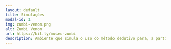 ```yaml
---
layout: default
title: Simulações
modal-id: 1
img: zumbi-venom.png
alt: Zumbi Venom
url: https://bit.ly/museu-zumbi
description: Ambiente que simula o uso do método dedutivo para, a partir de evidências, deduzir uma nova informação. Neste ambiente/jogo, o usuário assume o papel de um médico que deve diagnosticar zumbis.
---
```

